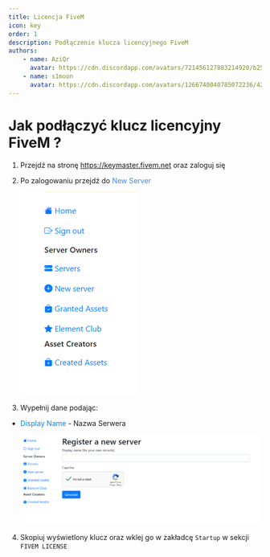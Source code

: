 ```yaml
---
title: Licencja FiveM
icon: key
order: 1
description: Podłączenie klucza licencyjnego FiveM 
authors:
    - name: AziQr
      avatar: https://cdn.discordapp.com/avatars/721456127883214920/b255ed6fe1ab955f94e58313e9edd366.webp?size=80
    - name: s1moon
      avatar: https://cdn.discordapp.com/avatars/1266740040785072236/428c90855f995e97059ed8aa229ffd04.webp?size=80
---
```


# Jak podłączyć klucz licencyjny FiveM ?

1. Przejdź na stronę https://keymaster.fivem.net oraz zaloguj się

2. Po zalogowaniu przejdź do <span style="color:rgb(67, 136, 233);">New Server</span>

   ![](../key1.png)
3. Wypełnij dane podając:
- <span style="color:rgb(0, 132, 255);">Display Name</span> - Nazwa Serwera

   ![](../key2.png)

4. Skopiuj wyświetlony klucz oraz wklej go w zakładcę `Startup` w sekcji `FIVEM LICENSE`